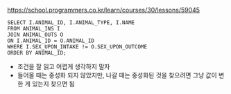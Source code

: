 https://school.programmers.co.kr/learn/courses/30/lessons/59045

```mysql
SELECT I.ANIMAL_ID, I.ANIMAL_TYPE, I.NAME
FROM ANIMAL_INS I
JOIN ANIMAL_OUTS O
ON I.ANIMAL_ID = O.ANIMAL_ID
WHERE I.SEX_UPON_INTAKE != O.SEX_UPON_OUTCOME
ORDER BY ANIMAL_ID;
```

- 조건을 잘 읽고 어렵게 생각하지 말자
- 들어올 때는 중성화 되지 않았지만, 나갈 때는 중성화된 것을 찾으려면 그냥 값이 변한 게 있는지 찾으면 됨